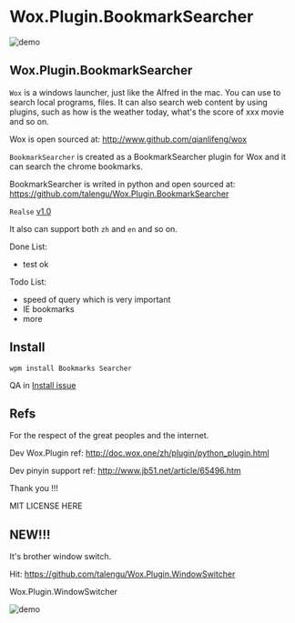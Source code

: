 Wox.Plugin.BookmarkSearcher
============================

![demo](doc/demo.gif)

## Wox.Plugin.BookmarkSearcher

`Wox` is a windows launcher, just like the Alfred in the mac. You can use to search local programs, files. It can also search web content by using plugins, such as how is the weather today, what's the score of xxx movie and so on.

Wox is open sourced at: http://www.github.com/qianlifeng/wox

`BookmarkSearcher` is created as a BookmarkSearcher plugin for Wox and it can search the chrome bookmarks.

BookmarkSearcher is writed in python and open sourced at: https://github.com/talengu/Wox.Plugin.BookmarkSearcher


`Realse` [v1.0](https://github.com/talengu/Wox.Plugin.BookmarkSearcher/releases)


It also can support both `zh` and `en` and so on.

Done List:
- test ok  

Todo List:
-  speed of query which is very important
-  IE bookmarks
-  more

## Install

`wpm install Bookmarks Searcher` 

QA in [Install issue](https://github.com/talengu/Wox.Plugin.BookmarkSearcher/issues/3#issuecomment-446551442)
 
## Refs
For the respect of the great peoples and the internet.

Dev Wox.Plugin ref: http://doc.wox.one/zh/plugin/python_plugin.html  


Dev pinyin support ref: http://www.jb51.net/article/65496.htm

Thank you !!!

MIT LICENSE HERE


## NEW!!!
It's brother window switch.

Hit: https://github.com/talengu/Wox.Plugin.WindowSwitcher


Wox.Plugin.WindowSwitcher


![demo](https://user-images.githubusercontent.com/10290923/170521354-cfd5387f-4591-4fd8-87e9-25b40057433a.gif)
